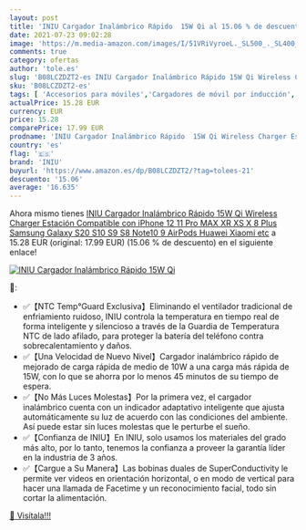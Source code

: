 ```yaml
---
layout: post
title: 'INIU Cargador Inalámbrico Rápido  15W Qi al 15.06 % de descuento'
date: 2021-07-23 09:02:28
image: 'https://m.media-amazon.com/images/I/51VRiVyroeL._SL500_._SL400_.jpg'
comments: true
category: ofertas
author: 'tole.es'
slug: 'B08LCZDZT2-es INIU Cargador Inalámbrico Rápido 15W Qi Wireless Charger...'
sku: 'B08LCZDZT2-es'
tags: [ 'Accesorios para móviles','Cargadores de móvil por inducción','Cargadores para móviles','Comunicación móvil y accesorios','Electrónica','iniu','iphone', ]
actualPrice: 15.28 EUR
currency: EUR
price: 15.28
comparePrice: 17.99 EUR
prodname: 'INIU Cargador Inalámbrico Rápido  15W Qi Wireless Charger Estación Compatible con iPhone 12 11 Pro MAX XR XS X 8 Plus Samsung Galaxy S20 S10 S9 S8 Note10 9 AirPods Huawei Xiaomi etc'
country: 'es'
flag: '🇪🇸'
brand: 'INIU'
buyurl: 'https://www.amazon.es/dp/B08LCZDZT2/?tag=tolees-21'
descuento: '15.06'
average: '16.635'
---
```


Ahora mismo tienes [INIU Cargador Inalámbrico Rápido  15W Qi Wireless Charger Estación Compatible con iPhone 12 11 Pro MAX XR XS X 8 Plus Samsung Galaxy S20 S10 S9 S8 Note10 9 AirPods Huawei Xiaomi etc](https://www.amazon.es/dp/B08LCZDZT2/?tag=tolees-21) a 15.28 EUR (original: 17.99 EUR) (15.06 %  de descuento) en el siguiente enlace!

[![INIU Cargador Inalámbrico Rápido  15W Qi](https://m.media-amazon.com/images/I/51VRiVyroeL._SL500_._SL400_.jpg)](https://www.amazon.es/dp/B08LCZDZT2/?tag=tolees-21)

🔎:

- ✅【NTC Temp°Guard Exclusiva】Eliminando el ventilador tradicional de enfriamiento ruidoso, INIU controla la temperatura en tiempo real de forma inteligente y silencioso a través de la Guardia de Temperatura NTC de lado afilado, para proteger la batería del teléfono contra sobrecalentamiento y daños.
- ✅【Una Velocidad de Nuevo Nivel】Cargador inalámbrico rápido de mejorado de carga rápida de medio de 10W a una carga más rápida de 15W, con lo que se ahorra por lo menos 45 minutos de su tiempo de espera.
- ✅【No Más Luces Molestas】Por la primera vez, el cargador inalámbrico cuenta con un indicador adaptativo inteligente que ajusta automáticamente su luz de acuerdo con las condiciones del ambiente. Así puede estar sin luces molestas que le perturbe el sueño.
- ✅【Confianza de INIU】En INIU, solo usamos los materiales del grado más alto, por lo tanto, tenemos la confianza a proveer la garantía líder en la industria de 3 años.
- ✅【Cargue a Su Manera】Las bobinas duales de SuperConductivity le permite ver videos en orientación horizontal, o en modo de vertical para hacer una llamada de Facetime y un reconocimiento facial, todo sin cortar la alimentación.

[🛒 Visítala!!!](https://www.amazon.es/dp/B08LCZDZT2/?tag=tolees-21)
